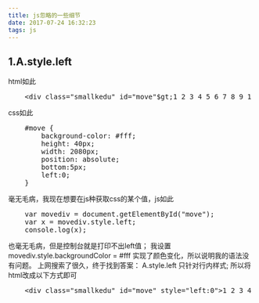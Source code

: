 ```yaml
---
title: js忽略的一些细节
date: 2017-07-24 16:32:23
tags: js
---
```

## 1.A.style.left

html如此

<pre>
    &lt;div class="smallkedu" id="move"$gt;1 2 3 4 5 6 7 8 9 1 2 3 4 5 6 7 8 9 1 2 3 4 5 6 7 8 9&lt;/div&gt;
</pre>
css如此
<pre>
    #move {
		background-color: #fff;
		height: 40px;
		width: 2080px;
		position: absolute;
		bottom:5px;
		left:0;
	}
</pre>
毫无毛病，我现在想要在js种获取css的某个值，js如此
<pre>
    var movediv = document.getElementById("move");
    var x = movediv.style.left;
    console.log(x);
</pre>
也毫无毛病，但是控制台就是打印不出left值；
我设置 movediv.style.backgroundColor = #fff
实现了颜色变化，所以说明我的语法没有问题。
上网搜索了很久，终于找到答案：
 A.style.left 只针对行内样式;
 所以将 html改成以下方式即可
 <pre>
    &lt;div class="smallkedu" id="move" style="left:0"&gt;1 2 3 4 5 6 7 8 9 1 2 3 4 5 6 7 8 9 1 2 3 4 5 6 7 8 9&lt;/div&gt;
 </pre>